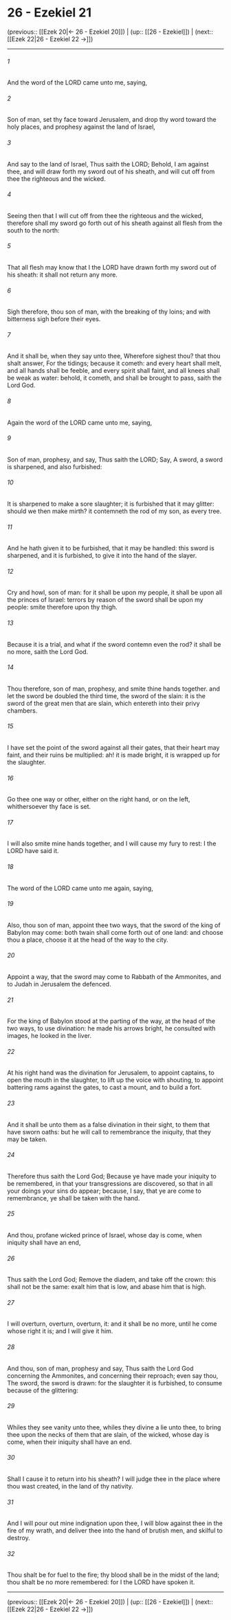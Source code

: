 # 26 - Ezekiel 21

(previous:: [[Ezek 20|← 26 - Ezekiel 20]]) | (up:: [[26 - Ezekiel]]) | (next:: [[Ezek 22|26 - Ezekiel 22 →]])

***


###### 1 
And the word of the LORD came unto me, saying, 

###### 2 
Son of man, set thy face toward Jerusalem, and drop thy word toward the holy places, and prophesy against the land of Israel, 

###### 3 
And say to the land of Israel, Thus saith the LORD; Behold, I am against thee, and will draw forth my sword out of his sheath, and will cut off from thee the righteous and the wicked. 

###### 4 
Seeing then that I will cut off from thee the righteous and the wicked, therefore shall my sword go forth out of his sheath against all flesh from the south to the north: 

###### 5 
That all flesh may know that I the LORD have drawn forth my sword out of his sheath: it shall not return any more. 

###### 6 
Sigh therefore, thou son of man, with the breaking of thy loins; and with bitterness sigh before their eyes. 

###### 7 
And it shall be, when they say unto thee, Wherefore sighest thou? that thou shalt answer, For the tidings; because it cometh: and every heart shall melt, and all hands shall be feeble, and every spirit shall faint, and all knees shall be weak as water: behold, it cometh, and shall be brought to pass, saith the Lord God. 

###### 8 
Again the word of the LORD came unto me, saying, 

###### 9 
Son of man, prophesy, and say, Thus saith the LORD; Say, A sword, a sword is sharpened, and also furbished: 

###### 10 
It is sharpened to make a sore slaughter; it is furbished that it may glitter: should we then make mirth? it contemneth the rod of my son, as every tree. 

###### 11 
And he hath given it to be furbished, that it may be handled: this sword is sharpened, and it is furbished, to give it into the hand of the slayer. 

###### 12 
Cry and howl, son of man: for it shall be upon my people, it shall be upon all the princes of Israel: terrors by reason of the sword shall be upon my people: smite therefore upon thy thigh. 

###### 13 
Because it is a trial, and what if the sword contemn even the rod? it shall be no more, saith the Lord God. 

###### 14 
Thou therefore, son of man, prophesy, and smite thine hands together. and let the sword be doubled the third time, the sword of the slain: it is the sword of the great men that are slain, which entereth into their privy chambers. 

###### 15 
I have set the point of the sword against all their gates, that their heart may faint, and their ruins be multiplied: ah! it is made bright, it is wrapped up for the slaughter. 

###### 16 
Go thee one way or other, either on the right hand, or on the left, whithersoever thy face is set. 

###### 17 
I will also smite mine hands together, and I will cause my fury to rest: I the LORD have said it. 

###### 18 
The word of the LORD came unto me again, saying, 

###### 19 
Also, thou son of man, appoint thee two ways, that the sword of the king of Babylon may come: both twain shall come forth out of one land: and choose thou a place, choose it at the head of the way to the city. 

###### 20 
Appoint a way, that the sword may come to Rabbath of the Ammonites, and to Judah in Jerusalem the defenced. 

###### 21 
For the king of Babylon stood at the parting of the way, at the head of the two ways, to use divination: he made his arrows bright, he consulted with images, he looked in the liver. 

###### 22 
At his right hand was the divination for Jerusalem, to appoint captains, to open the mouth in the slaughter, to lift up the voice with shouting, to appoint battering rams against the gates, to cast a mount, and to build a fort. 

###### 23 
And it shall be unto them as a false divination in their sight, to them that have sworn oaths: but he will call to remembrance the iniquity, that they may be taken. 

###### 24 
Therefore thus saith the Lord God; Because ye have made your iniquity to be remembered, in that your transgressions are discovered, so that in all your doings your sins do appear; because, I say, that ye are come to remembrance, ye shall be taken with the hand. 

###### 25 
And thou, profane wicked prince of Israel, whose day is come, when iniquity shall have an end, 

###### 26 
Thus saith the Lord God; Remove the diadem, and take off the crown: this shall not be the same: exalt him that is low, and abase him that is high. 

###### 27 
I will overturn, overturn, overturn, it: and it shall be no more, until he come whose right it is; and I will give it him. 

###### 28 
And thou, son of man, prophesy and say, Thus saith the Lord God concerning the Ammonites, and concerning their reproach; even say thou, The sword, the sword is drawn: for the slaughter it is furbished, to consume because of the glittering: 

###### 29 
Whiles they see vanity unto thee, whiles they divine a lie unto thee, to bring thee upon the necks of them that are slain, of the wicked, whose day is come, when their iniquity shall have an end. 

###### 30 
Shall I cause it to return into his sheath? I will judge thee in the place where thou wast created, in the land of thy nativity. 

###### 31 
And I will pour out mine indignation upon thee, I will blow against thee in the fire of my wrath, and deliver thee into the hand of brutish men, and skilful to destroy. 

###### 32 
Thou shalt be for fuel to the fire; thy blood shall be in the midst of the land; thou shalt be no more remembered: for I the LORD have spoken it.

***

(previous:: [[Ezek 20|← 26 - Ezekiel 20]]) | (up:: [[26 - Ezekiel]]) | (next:: [[Ezek 22|26 - Ezekiel 22 →]])
